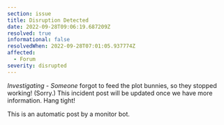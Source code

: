```yaml
---
section: issue
title: Disruption Detected
date: 2022-09-28T09:06:19.687209Z
resolved: true
informational: false
resolvedWhen: 2022-09-28T07:01:05.937774Z
affected:
  - Forum
severity: disrupted
---
```

*Investigating* - _Someone_ forgot to feed the plot bunnies, so they stopped working! (Sorry.) This incident post will be updated once we have more information. Hang tight!

This is an automatic post by a monitor bot.
        